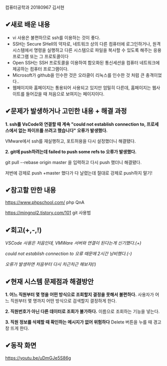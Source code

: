 컴퓨터공학과 20180967 김서현
##  &#10004;새로 배운 내용
- vi 사용은 불편하므로 ssh를 이용하는 것이 좋다.
- SSH는 Secure SHell의 약자로, 네트워크 상의 다른 컴퓨터에 로그인하거나, 원격 시스템에서 명령을 실행하고 다른 시스템으로 파일을
복사할 수 있도록 해주는 응용 프로그램 또는 그 프로토콜이다
- Open SSH는 SSH 프로토콜을 이용하여 함오화된 통신세션을 컴퓨터 네트워크에 제공하는 컴퓨터 프로그램이다.
- Microsoft가 github을 인수한 것은 오라클이 리눅스를 인수한 것 처럼 큰 충격이었다..
- 웹페이지와 홈페이지는 통용되어 사용되고 있지만 엄밀히 다른데, 홈페이지는 웹사이트를 들어갔을 때 처음으로 보여지는 페이지이다.


##  &#10004;문제가 발생하거나 고민한 내용 + 해결 과정
**1. ssh를 VsCode와 연결할 때 계속 "could not establish connection to, 프로세스에서 없는 파이프를 쓰려고 했습니다" 오류가 발생했다.**

VMware에서 ssh를 재실행하고, 포트허용을 다시 설정했더니 해결됐다.

**2. git에 push하려는데 failed to push some refs to 오류가 발생했다.**

git pull --rebase origin master 을 입력하고 다시 push 했더니 해결됐다.

저번에 강제로 push +master 했다가 다 날렸는데 절대로 강제로 push하지 말기!

##  &#10004;참고할 만한 내용

https://www.phpschool.com/ php QnA

https://mingnol2.tistory.com/101 git 사용법
##  &#10004;회고(+,-,!)
*VSCode 사용은 처음인데, VMWare 서버와 연결이 된다는게 신기했다.(+)*

*could not establish connection to 오류 때문에 2시간 낭비했다.(-)*

*오류가 발생하면 처음부터 다시 차근차근 해보자(!)*

##  &#10004;현재 시스템 문제점과 해결방안
**1. 어느 직원부터 몇 명을 어떤 방식으로 조회할지 결정을 못해서 불편하다.**
사용자가 어느 직원부터 몇 명까지 어떤 방식으로 검색할지 결정하게 한다.

**2. 직원번호가 아닌 다른 데이터로 조회가 불가하다.**
이름으로 조회하는 기능을 넣는다.

**3. 직원 정보를 삭제할 때 확인하는 메시지가 없어 위험하다**
Delete 버튼을 누를 때 경고창 뜨게 한다.

##  &#10004;동작 화면
https://youtu.be/uDmGJe5S86g
